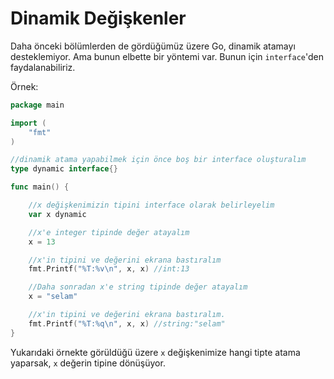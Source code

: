 # Dinamik Değişkenler

Daha önceki bölümlerden de gördüğümüz üzere Go, dinamik atamayı desteklemiyor. Ama bunun elbette bir yöntemi var. Bunun için `interface`'den faydalanabiliriz.

Örnek:

```go
package main

import (
	"fmt"
)

//dinamik atama yapabilmek için önce boş bir interface oluşturalım
type dynamic interface{}

func main() {

	//x değişkenimizin tipini interface olarak belirleyelim
	var x dynamic

	//x'e integer tipinde değer atayalım
	x = 13

	//x'in tipini ve değerini ekrana bastıralım
	fmt.Printf("%T:%v\n", x, x) //int:13

	//Daha sonradan x'e string tipinde değer atayalım
	x = "selam"

	//x'in tipini ve değerini ekrana bastıralım.
	fmt.Printf("%T:%q\n", x, x) //string:"selam"
}
```

Yukarıdaki örnekte görüldüğü üzere `x` değişkenimize hangi tipte atama yaparsak, `x` değerin tipine dönüşüyor.

